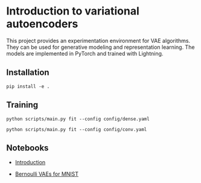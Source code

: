 # Introduction to variational autoencoders

This project provides an experimentation environment for VAE algorithms.
They can be used for generative modeling and representation learning.
The models are implemented in PyTorch and trained with Lightning.

## Installation

```
pip install -e .
```

## Training

```
python scripts/main.py fit --config config/dense.yaml
```

```
python scripts/main.py fit --config config/conv.yaml
```

## Notebooks

- [Introduction](notebooks/intro.ipynb)

- [Bernoulli VAEs for MNIST](notebooks/binarized_mnist.ipynb)

